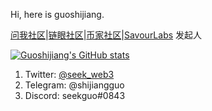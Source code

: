 Hi, here is guoshijiang. 

[问我社区](http://www.wenwoha.com/)|[链眼社区](http://chaineye.info/)|[币家社区](http://bj.gingernet.vip/)|[SavourLabs](https://github.com/savour-labs) 发起人

[![Guoshijiang's GitHub stats](https://github-readme-stats.vercel.app/api?username=guoshijiang&show_icons=true&theme=solarized-dark)](https://github.com/guoshijiang) 

1. Twitter: [@seek_web3](https://twitter.com/seek_web3)
2. Telegram: @shijiangguo
3. Discord: seekguo#0843




